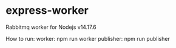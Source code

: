 # express-worker
Rabbitmq worker for Nodejs v14.17.6

How to run:
worker: npm run worker
publisher: npm run publisher
